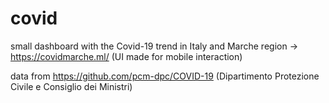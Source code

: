 # covid

small dashboard with the Covid-19 trend in Italy and Marche region ->  https://covidmarche.ml/ (UI made for mobile interaction)

data from https://github.com/pcm-dpc/COVID-19 (Dipartimento Protezione Civile e Consiglio dei Ministri) 
